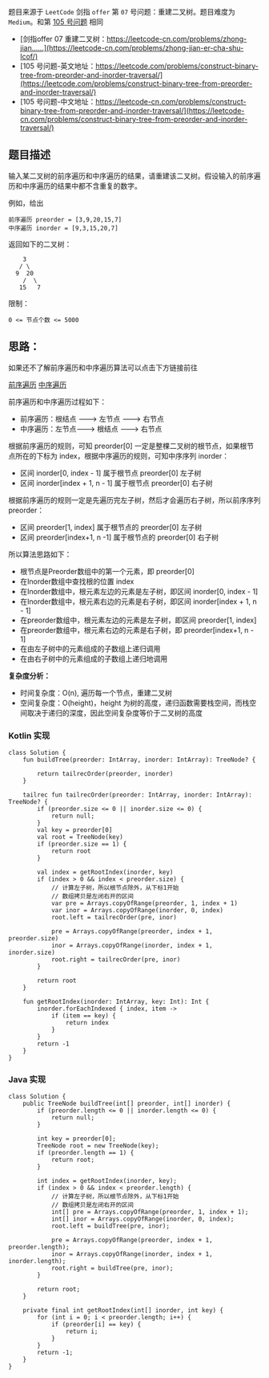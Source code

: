 题目来源于 `LeetCode` 剑指 `offer` 第 `07` 号问题：重建二叉树。题目难度为 `Medium`。和第 [105 号问题](https://leetcode-cn.com/problems/construct-binary-tree-from-preorder-and-inorder-traversal/) 相同

* [剑指offer 07 重建二叉树：https://leetcode-cn.com/problems/zhong-jian......](https://leetcode-cn.com/problems/zhong-jian-er-cha-shu-lcof/)
* [105 号问题-英文地址：https://leetcode.com/problems/construct-binary-tree-from-preorder-and-inorder-traversal/](https://leetcode.com/problems/construct-binary-tree-from-preorder-and-inorder-traversal/)
* [105 号问题-中文地址：https://leetcode-cn.com/problems/construct-binary-tree-from-preorder-and-inorder-traversal/](https://leetcode-cn.com/problems/construct-binary-tree-from-preorder-and-inorder-traversal/)


## 题目描述

输入某二叉树的前序遍历和中序遍历的结果，请重建该二叉树。假设输入的前序遍历和中序遍历的结果中都不含重复的数字。

例如，给出

```
前序遍历 preorder = [3,9,20,15,7]
中序遍历 inorder = [9,3,15,20,7]
```

返回如下的二叉树：

```
    3
   / \
  9  20
    /  \
   15   7
```

限制：

```
0 <= 节点个数 <= 5000
```

## 思路：

如果还不了解前序遍历和中序遍历算法可以点击下方链接前往

[前序遍历](https://github.com/hi-dhl/Leetcode-Solutions-with-Java-And-Kotlin/blob/master/BinaryTree(%E4%BA%8C%E5%8F%89%E6%A0%91)/0xA01%20LeetCode%E4%BA%8C%E5%8F%89%E6%A0%91%EF%BC%9A%20%E5%89%8D%E5%BA%8F%E9%81%8D%E5%8E%86.md)
[中序遍历](https://github.com/hi-dhl/Leetcode-Solutions-with-Java-And-Kotlin/blob/master/BinaryTree(%E4%BA%8C%E5%8F%89%E6%A0%91)/0xA02%20LeetCode%E4%BA%8C%E5%8F%89%E6%A0%91%EF%BC%9A%E4%B8%AD%E5%BA%8F%E9%81%8D%E5%8E%86.md)

前序遍历和中序遍历过程如下：

* 前序遍历：根结点 ---> 左节点 ---> 右节点
* 中序遍历：左节点---> 根结点 ---> 右节点

根据前序遍历的规则，可知 preorder[0] 一定是整棵二叉树的根节点，如果根节点所在的下标为 index，根据中序遍历的规则，可知中序序列 inorder：

* 区间 inorder[0, index - 1] 属于根节点 preorder[0] 左子树
* 区间 inorder[index + 1, n - 1] 属于根节点 preorder[0] 右子树

根据前序遍历的规则一定是先遍历完左子树，然后才会遍历右子树，所以前序序列 preorder：

* 区间 preorder[1, index] 属于根节点的 preorder[0] 左子树
* 区间 preorder[index+1, n -1] 属于根节点的 preorder[0] 右子树

所以算法思路如下：

* 根节点是Preorder数组中的第一个元素，即 preorder[0]
* 在Inorder数组中查找根的位置 index
* 在Inorder数组中，根元素左边的元素是左子树，即区间 inorder[0, index - 1]
* 在Inorder数组中，根元素右边的元素是右子树，即区间 inorder[index + 1, n - 1]
* 在preorder数组中，根元素左边的元素是左子树，即区间 preorder[1, index]
* 在preorder数组中，根元素右边的元素是右子树，即 preorder[index+1, n - 1]
* 在由左子树中的元素组成的子数组上递归调用
* 在由右子树中的元素组成的子数组上递归地调用

**复杂度分析：**

* 时间复杂度：O(n), 遍历每一个节点，重建二叉树
* 空间复杂度：O(height)，height 为树的高度，递归函数需要栈空间，而栈空间取决于递归的深度，因此空间复杂度等价于二叉树的高度

### Kotlin 实现

```
class Solution {
    fun buildTree(preorder: IntArray, inorder: IntArray): TreeNode? {

        return tailrecOrder(preorder, inorder)
    }

    tailrec fun tailrecOrder(preorder: IntArray, inorder: IntArray): TreeNode? {
        if (preorder.size <= 0 || inorder.size <= 0) {
            return null;
        }
        val key = preorder[0]
        val root = TreeNode(key)
        if (preorder.size == 1) {
            return root
        }

        val index = getRootIndex(inorder, key)
        if (index > 0 && index < preorder.size) {
            // 计算左子树，所以根节点除外，从下标1开始
            // 数组拷贝是左闭右开的区间
            var pre = Arrays.copyOfRange(preorder, 1, index + 1)
            var inor = Arrays.copyOfRange(inorder, 0, index)
            root.left = tailrecOrder(pre, inor)

            pre = Arrays.copyOfRange(preorder, index + 1, preorder.size)
            inor = Arrays.copyOfRange(inorder, index + 1, inorder.size)
            root.right = tailrecOrder(pre, inor)
        }

        return root
    }

    fun getRootIndex(inorder: IntArray, key: Int): Int {
        inorder.forEachIndexed { index, item ->
            if (item == key) {
                return index
            }
        }
        return -1
    }
}
```

### Java 实现

```
class Solution {
    public TreeNode buildTree(int[] preorder, int[] inorder) {
        if (preorder.length <= 0 || inorder.length <= 0) {
            return null;
        }

        int key = preorder[0];
        TreeNode root = new TreeNode(key);
        if (preorder.length == 1) {
            return root;
        }

        int index = getRootIndex(inorder, key);
        if (index > 0 && index < preorder.length) {
            // 计算左子树，所以根节点除外，从下标1开始
            // 数组拷贝是左闭右开的区间
            int[] pre = Arrays.copyOfRange(preorder, 1, index + 1);
            int[] inor = Arrays.copyOfRange(inorder, 0, index);
            root.left = buildTree(pre, inor);
            
            pre = Arrays.copyOfRange(preorder, index + 1, preorder.length);
            inor = Arrays.copyOfRange(inorder, index + 1, inorder.length);
            root.right = buildTree(pre, inor);
        }

        return root;
    }

    private final int getRootIndex(int[] inorder, int key) {
        for (int i = 0; i < preorder.length; i++) {
            if (preorder[i] == key) {
                return i;
            }
        }
        return -1;
    }
}
```


